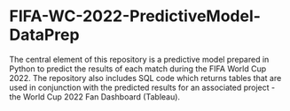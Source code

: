 # FIFA-WC-2022-PredictiveModel-DataPrep
The central element of this repository is a predictive model prepared in Python to predict the results of each match during the FIFA World Cup 2022. The repository also includes SQL code which returns tables that are used in conjunction with the predicted results for an associated project - the World Cup 2022 Fan Dashboard (Tableau).
